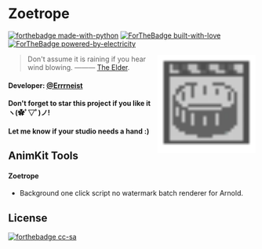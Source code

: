 # Zoetrope
[![forthebadge made-with-python](http://ForTheBadge.com/images/badges/made-with-python.svg)](https://www.python.org/)
[![ForTheBadge built-with-love](http://ForTheBadge.com/images/badges/built-with-love.svg)](https://GitHub.com/Naereen/)
[![ForTheBadge powered-by-electricity](http://ForTheBadge.com/images/badges/powered-by-electricity.svg)](http://ForTheBadge.com)


<img align="right" src="https://github.com/Errrneist/AnimKit/blob/master/animkit/icons/animkit_zoetrope.png" alt="Zoetrope" width="200">


> Don't assume it is raining if you hear wind blowing. ——— [The Elder](https://hongjunwu.com/elder/).    
#### Developer: [@Errrneist](https://github.com/Errrneist/)
#### Don't forget to star this project if you like it ヽ(✿ﾟ▽ﾟ)ノ! 
#### Let me know if your studio needs a hand :)


## AnimKit Tools
#### Zoetrope
* Background one click script no watermark batch renderer for Arnold.

## License
[![forthebadge cc-sa](http://ForTheBadge.com/images/badges/cc-sa.svg)](https://creativecommons.org/licenses/by-sa/4.0)

